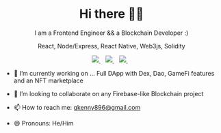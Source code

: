 
<h1 align='center'>Hi there 👋🏾</h1>

<p align='center'>I am a Frontend Engineer && a Blockchain Developer :) </p>
<p align='center'>React, Node/Express, React Native, Web3js, Solidity </p>

<p align='center'>
<!--
<a href="https://wa.me/2347045583524?text=Hello Gift" target="_blank">
  <img src="https://img.shields.io/badge/WHATSAPP-%2325D366.svg?&style=for-the-badge&logo=whatsapp&logoColor=white" />
</a>&nbsp;&nbsp;
-->
<a href="https://twitter.com/thenameisgifted" target="_blank">
  <img src="https://img.shields.io/badge/twitter-%231DA1F2.svg?&style=for-the-badge&logo=twitter&logoColor=white" />
</a>&nbsp;&nbsp;
<a href="http://linkedin.com/in/gift-opia-08739b194" target="_blank">
  <img src="https://img.shields.io/badge/linkedin-%230077B5.svg?&style=for-the-badge&logo=linkedin&logoColor=white" />
</a>&nbsp;&nbsp;
<a href="mailto:gkenny896@gmail.com" target="_blank">
  <img src="https://img.shields.io/badge/email me-%23D14836.svg?&style=for-the-badge&logo=gmail&logoColor=white" />
</a>&nbsp;&nbsp;
 
  
  <!--
  <p align = "center">
  <img src = "https://github-readme-stats.vercel.app/api?username=iamnotstatic&show_icons=true&theme=tokyonight&line_height=27">
  <img src = "https://github-readme-stats.vercel.app/api/top-langs/?username=iamnotstatic&hide=css,java,html&theme=tokyonight">
</p>
-->
</p> 
 

<!-- **Gift-Stack/gift-stack** is a ✨ _special_ ✨ repository because its `README.md` (this file) appears on your GitHub profile. -->

<!-- Here are some ideas to get you started: -->

- 🔭 I’m currently working on ... Full DApp with Dex, Dao, GameFi features and an NFT marketplace
<!-- - 🌱 I’m currently learning ... -->
- 👯 I’m looking to collaborate on any Firebase-like Blockchain project
<!-- - 🤔 I’m looking for help with ... -->
<!-- - 💬 Ask me about ... -->
- 📫 How to reach me: <a href="mailto:gkenny896@gmail.com" target="_blank">gkenny896@gmail.com</a>&nbsp;&nbsp;

- 😄 Pronouns: He/Him

<!-- - ⚡ Fun fact: ... -->
